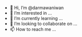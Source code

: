 - 👋 Hi, I’m @darmawaniwan
- 👀 I’m interested in ...
- 🌱 I’m currently learning ...
- 💞️ I’m looking to collaborate on ...
- 📫 How to reach me ...

<!---
darmawaniwan/darmawaniwan is a ✨ special ✨ repository because its `README.md` (this file) appears on your GitHub profile.
You can click the Preview link to take a look at your changes.
--->
